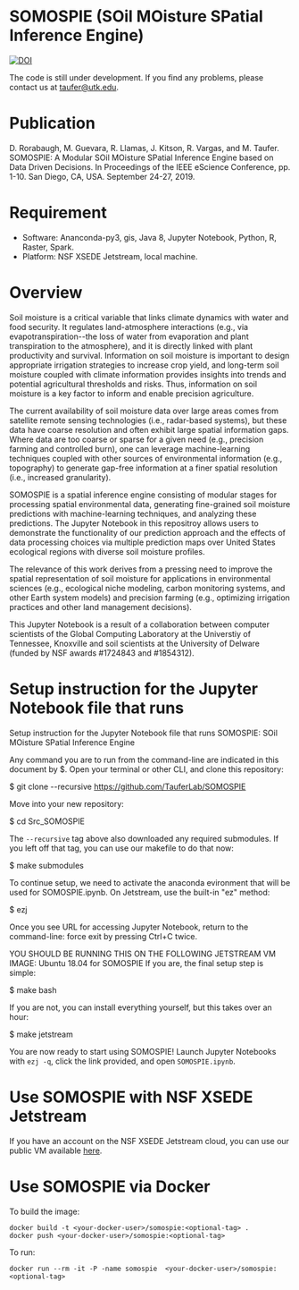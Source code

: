 # SOMOSPIE (SOil MOisture SPatial Inference Engine)
[![DOI](https://zenodo.org/badge/228438205.svg)](https://zenodo.org/badge/latestdoi/228438205)

The code is still under development. If you find any problems, please contact us at taufer@utk.edu.

# Publication 
D. Rorabaugh, M. Guevara, R. Llamas, J. Kitson, R. Vargas, and M. Taufer. SOMOSPIE: A Modular SOil MOisture SPatial Inference Engine based on Data Driven Decisions. In Proceedings of the IEEE eScience Conference, pp. 1-10. San Diego, CA, USA. September 24-27, 2019.

# Requirement
* Software: Ananconda-py3, gis, Java 8, Jupyter Notebook, Python, R, Raster, Spark.
* Platform: NSF XSEDE Jetstream, local machine.

# Overview
Soil moisture is a critical variable that links climate dynamics with water and food security. It regulates land-atmosphere interactions (e.g., via evapotranspiration--the loss of water from evaporation and plant transpiration to the atmosphere), and it is directly linked with plant productivity and survival. Information on soil moisture is important to design appropriate irrigation strategies to increase crop yield, and long-term soil moisture coupled with climate information provides insights into trends and potential agricultural thresholds and risks. Thus, information on soil moisture is a key factor to inform and enable precision agriculture.

The current availability of soil moisture data over large areas comes from satellite remote sensing technologies (i.e., radar-based systems), but these data have coarse resolution and often exhibit large spatial information gaps. Where data are too coarse or sparse for a given need (e.g., precision farming and controlled burn), one can leverage machine-learning techniques coupled with other sources of environmental information (e.g., topography) to generate gap-free information at a finer spatial resolution (i.e., increased granularity). 

SOMOSPIE is a spatial inference engine consisting of modular stages for processing spatial environmental data,
generating fine-grained soil moisture predictions with machine-learning techniques, and analyzing these predictions. The Jupyter Notebook in this repositroy allows users to demonstrate the functionality of our prediction approach and the effects of data processing choices via multiple prediction maps over United States ecological regions with diverse soil moisture profiles. 

The relevance of this work derives from a pressing need to improve the spatial representation of soil moisture for applications in environmental sciences (e.g., ecological niche modeling, carbon monitoring systems, and other Earth system models) and precision farming (e.g., optimizing irrigation practices and other land management decisions).

This Jupyter Notebook is a result of a collaboration between computer scientists of the Global Computing Laboratory at the Universtiy of Tennessee, Knoxville and soil scientists at the University of Delware (funded by NSF awards #1724843 and #1854312).

# Setup instruction for the Jupyter Notebook file that runs 

Setup instruction for the Jupyter Notebook file that runs SOMOSPIE: SOil MOisture SPatial Inference Engine

Any command you are to run from the command-line are indicated in this document by $. Open your terminal or other CLI, and clone this repository:

$ git clone --recursive https://github.com/TauferLab/SOMOSPIE 

Move into your new repository:

$ cd Src_SOMOSPIE

The `--recursive` tag above also downloaded any required submodules. If you left off that tag, you can use our makefile to do that now:

$ make submodules

To continue setup, we need to activate the anaconda evironment that will be used for SOMOSPIE.ipynb. On Jetstream, use the built-in "ez" method:

$ ezj

Once you see URL for accessing Jupyter Notebook, return to the command-line: force exit by pressing Ctrl+C twice. 

YOU SHOULD BE RUNNING THIS ON THE FOLLOWING JETSTREAM VM IMAGE: Ubuntu 18.04 for SOMOSPIE
If you are, the final setup step is simple:

$ make bash

If you are not, you can install everything yourself, but this takes over an hour:

$ make jetstream

You are now ready to start using SOMOSPIE! Launch Jupyter Notebooks with `ezj -q`, click the link provided, and open `SOMOSPIE.ipynb`.

# Use SOMOSPIE with NSF XSEDE Jetstream

If you have an account on the NSF XSEDE Jetstream cloud, you can use our public VM available [here](https://use.jetstream-cloud.org/application/images/946).


# Use SOMOSPIE via Docker

To build the image:
```
docker build -t <your-docker-user>/somospie:<optional-tag> .
docker push <your-docker-user>/somospie:<optional-tag>
```

To run:
```
docker run --rm -it -P -name somospie  <your-docker-user>/somospie:<optional-tag>
```
